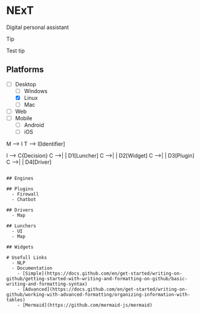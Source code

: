 # NExT
Digital personal assistant

> [!Tip]
> Test tip

## Platforms
- [ ] Desktop
  - [ ] Windows
  - [x] Linux
  - [ ] Mac
- [ ] Web
- [ ] Mobile
  - [ ] Android
  - [ ] iOS

M --> I
T --> I[Identifier]

I --> C{Decision}
C -->| | D1[Luncher]
C -->| | D2[Widget]
C -->| | D3[Plugin]
C -->| | D4[Driver]
```

## Engines

## Plugins
  - Firewall
  - Chatbot

## Drivers 
  - Map

## Lunchers
  - UI
  - Map

## Widgets

# Usefull Links
  - NLP
  - Documentation
    - [Simple](https://docs.github.com/en/get-started/writing-on-github/getting-started-with-writing-and-formatting-on-github/basic-writing-and-formatting-syntax)
    - [Advanced](https://docs.github.com/en/get-started/writing-on-github/working-with-advanced-formatting/organizing-information-with-tables)
    - [Mermaid](https://github.com/mermaid-js/mermaid)

